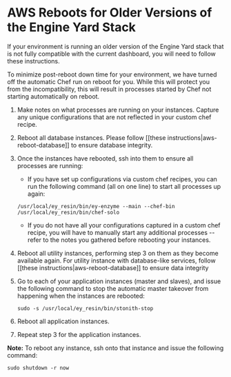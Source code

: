 # AWS Reboots for Older Versions of the Engine Yard Stack

If your environment is running an older version of the Engine Yard stack that is not fully compatible with the current dashboard, you will need to follow these instructions.

To minimize post-reboot down time for your environment, we have turned off the automatic Chef run on reboot for you.  While this will protect you from the incompatibility, this will result in processes started by Chef not starting automatically on reboot.

1. Make notes on what processes are running on your instances.  Capture any unique configurations that are not reflected in your custom chef recipe.
2. Reboot all database instances. Please follow [[these instructions|aws-reboot-database]] to ensure database integrity. 
3. Once the instances have rebooted, ssh into them to ensure all processes are running:
  
    * If you have set up configurations via custom chef recipes, you can run the following command (all on one line) to start all processes up again:
  
    `/usr/local/ey_resin/bin/ey-enzyme --main --chef-bin /usr/local/ey_resin/bin/chef-solo`
  
    * If you do not have all your configurations captured in a custom chef recipe, you will have to manually start any additional processes -- refer to the notes you gathered before rebooting your instances.
4. Reboot all utility instances, performing step 3 on them as they become available again. For utility instance with database-like services, follow [[these instructions|aws-reboot-database]] to ensure data integrity
5. Go to each of your application instances (master and slaves), and issue the following command to stop the automatic master takeover from happening when the instances are rebooted:
  
    `sudo -s /usr/local/ey_resin/bin/stonith-stop`
  
6. Reboot all application instances.
7. Repeat step 3 for the application instances.

**Note:** To reboot any instance, ssh onto that instance and issue the following command:

    sudo shutdown -r now